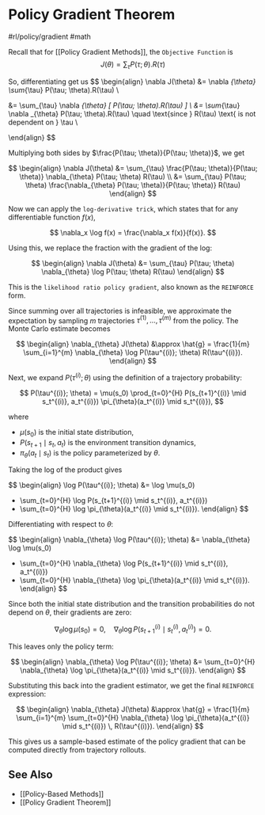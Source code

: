 # Policy Gradient Theorem
#rl/policy/gradient #math 

Recall that for [[Policy Gradient Methods]], the `Objective Function` is 
$$
J(\theta) = \sum_{\tau} P(\tau; \theta).R(\tau)
$$

So, differentiating get us
$$
\begin{align}
\nabla J(\theta)  &= \nabla _{\theta} \sum_{\tau} P(\tau; \theta).R(\tau) \\


&=  \sum_{\tau} \nabla _{\theta} [ P(\tau; \theta).R(\tau) ] \\
&=  \sum_{\tau} \nabla _{\theta}  P(\tau; \theta).R(\tau) \quad  \text{since } R(\tau) \text{ is not dependent on } \tau
  \\

\end{align}
$$

Multiplying both sides by $\frac{P(\tau; \theta)}{P(\tau; \theta)}$, we get

$$
\begin{align}
\nabla J(\theta)
&= \sum_{\tau} \frac{P(\tau; \theta)}{P(\tau; \theta)} \nabla_{\theta} P(\tau; \theta) R(\tau) \\
&= \sum_{\tau} P(\tau; \theta) \frac{\nabla_{\theta} P(\tau; \theta)}{P(\tau; \theta)} R(\tau)
\end{align}
$$

Now we can apply the `log-derivative trick`, which states that for any differentiable function $f(x)$,

$$
\nabla_x \log f(x) = \frac{\nabla_x f(x)}{f(x)}.
$$

Using this, we replace the fraction with the gradient of the log:

$$
\begin{align}
\nabla J(\theta)
&= \sum_{\tau} P(\tau; \theta) \nabla_{\theta} \log P(\tau; \theta) R(\tau)
\end{align}
$$

This is the `likelihood ratio policy gradient`, also known as the `REINFORCE` form.

Since summing over all trajectories is infeasible, we approximate the expectation by sampling $m$ trajectories $\tau^{(1)}, \dots, \tau^{(m)}$ from the policy. The Monte Carlo estimate becomes

$$
\begin{align}
\nabla_{\theta} J(\theta)
&\approx \hat{g}
= \frac{1}{m} \sum_{i=1}^{m} \nabla_{\theta} \log P(\tau^{(i)}; \theta) R(\tau^{(i)}).
\end{align}
$$

Next, we expand $P(\tau^{(i)}; \theta)$ using the definition of a trajectory probability:

$$
P(\tau^{(i)}; \theta)
= \mu(s_0) \prod_{t=0}^{H} P(s_{t+1}^{(i)} \mid s_t^{(i)}, a_t^{(i)}) \pi_{\theta}(a_t^{(i)} \mid s_t^{(i)}),
$$

where 
- $\mu(s_0)$ is the initial state distribution,  
- $P(s_{t+1} \mid s_t, a_t)$ is the environment transition dynamics,  
- $\pi_{\theta}(a_t \mid s_t)$ is the policy parameterized by $\theta$.

Taking the log of the product gives

$$
\begin{align}
\log P(\tau^{(i)}; \theta)
&= \log \mu(s_0)
+ \sum_{t=0}^{H} \log P(s_{t+1}^{(i)} \mid s_t^{(i)}, a_t^{(i)})
+ \sum_{t=0}^{H} \log \pi_{\theta}(a_t^{(i)} \mid s_t^{(i)}).
\end{align}
$$

Differentiating with respect to $\theta$:

$$
\begin{align}
\nabla_{\theta} \log P(\tau^{(i)}; \theta)
&= \nabla_{\theta} \log \mu(s_0)
+ \sum_{t=0}^{H} \nabla_{\theta} \log P(s_{t+1}^{(i)} \mid s_t^{(i)}, a_t^{(i)})
+ \sum_{t=0}^{H} \nabla_{\theta} \log \pi_{\theta}(a_t^{(i)} \mid s_t^{(i)}).
\end{align}
$$

Since both the initial state distribution and the transition probabilities do not depend on $\theta$, their gradients are zero:

$$
\nabla_{\theta} \log \mu(s_0) = 0, \quad
\nabla_{\theta} \log P(s_{t+1}^{(i)} \mid s_t^{(i)}, a_t^{(i)}) = 0.
$$

This leaves only the policy term:

$$
\begin{align}
\nabla_{\theta} \log P(\tau^{(i)}; \theta)
&= \sum_{t=0}^{H} \nabla_{\theta} \log \pi_{\theta}(a_t^{(i)} \mid s_t^{(i)}).
\end{align}
$$

Substituting this back into the gradient estimator, we get the final `REINFORCE` expression:

$$
\begin{align}
\nabla_{\theta} J(\theta)
&\approx \hat{g}
= \frac{1}{m} \sum_{i=1}^{m} \sum_{t=0}^{H}
\nabla_{\theta} \log \pi_{\theta}(a_t^{(i)} \mid s_t^{(i)}) \, R(\tau^{(i)}).
\end{align}
$$

This gives us a sample-based estimate of the policy gradient that can be computed directly from trajectory rollouts.


## See Also
- [[Policy-Based Methods]]
- [[Policy Gradient Theorem]]

